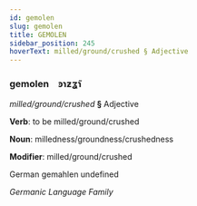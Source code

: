 ```yaml
---
id: gemolen
slug: gemolen
title: GEMOLEN
sidebar_position: 245
hoverText: milled/ground/crushed § Adjective
---
```


### gemolen&emsp;<span kind="abugida">ꜿɿƶʓ̃ɿ</span>

*milled/ground/crushed* **§** Adjective

**Verb**: to be milled/ground/crushed

**Noun**: milledness/groundness/crushedness

**Modifier**: milled/ground/crushed

German gemahlen undefined

*Germanic Language Family*